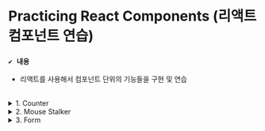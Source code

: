 # Practicing React Components (리액트 컴포넌트 연습)

### `✔️ 내용`
- 리액트를 사용해서 컴포넌트 단위의 기능들을 구현 및 연습

<br>

<details>
  <summary>1. Counter</summary>

  ![img1](https://user-images.githubusercontent.com/83055813/228539228-33ff124c-f4ab-4305-9297-4a3e38b8f67e.gif)

  - 내용 : 두 개의 counter와 버튼이 있고 버튼을 누르면 각각의 counter의 숫자가 올라가고 두 개의 counter의 총 count가 업데이트 된다.
  - 배운 점 :  상위 컴포넌트와 하위 컴포넌트들이 공유하는 state는 상위 컴포넌트에 두고, 하위 컴포넌트에서 사용하는 state는 하위 컴포넌트에 둔다. 상위 컴포넌트에 있는 state를 하위 컴포넌트와 공유하려면 prop으로 전달해 준다. (이벤트도 마찬가지)

</details>

<details>
  <summary>2. Mouse Stalker</summary>

  ![img2](https://user-images.githubusercontent.com/83055813/228536215-2df7b30b-24bf-4807-bde1-119616a967ac.gif)

  - 내용 : 마우스를 움직이면 이미지가 마우스를 따라 움직인다.
  - 배운 점 : 서로 연관있는 state는 객체로 구현하는 것이 좋다. 객체를 리턴할 때는 소괄호로 감싸야 한다. (중괄호가 객체인지 코드 블록인지 구분하기 위해서) 이벤트에는 여러 가지가 있기 때문에 mdn 문서를 잘 확인하자. 

</details>

<details>
  <summary>3. Form</summary>

  ![img3](https://user-images.githubusercontent.com/83055813/228860563-abd9adfa-bbf5-49c1-8c8a-6545384c48a0.gif)

  - 내용 : 이름과 이메일을 입력하는 폼으로 Submit 버튼을 누르면 콘솔 창에 input에 입력한 이름과 이메일이 출력된다.
  - 배운 점 : useState를 사용하지 않은 폼은 아무리 업데이트를 해도 상태가 변경되어야 업데이트 되는 리액트에서는 uncontrolled component로 제대로 작동하지 않는다. 제대로 작동하는 폼을 구현하기 위해서는 useState로 폼 상태를 업데이트 해 controlled component로 만들어 주어야 한다.

</details>